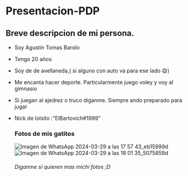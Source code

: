 # Presentacion-PDP

## Breve descripcion de mi persona.
- Soy Agustin Tomas Barolo
- Tengo 20 años
- Soy de de avellaneda,( si alguno con auto va para ese lado 😋)
- Me encanta hacer deporte. Particularmente juego voley y voy al gimnasio
- Si juegan al ajedrez o truco diganme. Siempre ando preparado para jugar
- Nick de lolsito :"ElBartovich#1999"

  ### Fotos de mis gatitos
  ![Imagen de WhatsApp 2024-03-29 a las 17 57 43_eb15999d](https://github.com/baroloagustin/baroloagustin/assets/164525098/ed053045-a594-46f9-82a3-029834e85c49)
  ![Imagen de WhatsApp 2024-03-29 a las 18 01 35_5075859d](https://github.com/baroloagustin/baroloagustin/assets/164525098/00f69950-2d79-431b-9ca1-10d75e68856f)

  ###### Diganme si quieren mas michi fotos ;D
